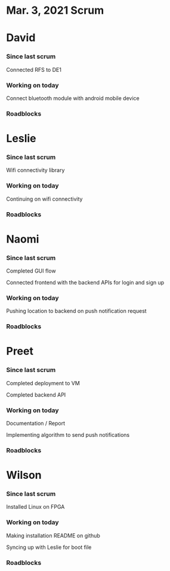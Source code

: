 # Mar. 3, 2021 Scrum

# David

### Since last scrum

Connected RFS to DE1

### Working on today

Connect bluetooth module with android mobile device

### Roadblocks

# Leslie

### Since last scrum

Wifi connectivity library

### Working on today

Continuing on wifi connectivity

### Roadblocks

# Naomi

### Since last scrum

Completed GUI flow 

Connected frontend with the backend APIs for login and sign up

### Working on today

Pushing location to backend on push notification request

### Roadblocks

# Preet

### Since last scrum

Completed deployment to VM

Completed backend API

### Working on today

Documentation / Report 

Implementing algorithm to send push notifications

### Roadblocks

# Wilson

### Since last scrum

Installed Linux on FPGA

### Working on today

Making installation README on github

Syncing up with Leslie for boot file

### Roadblocks